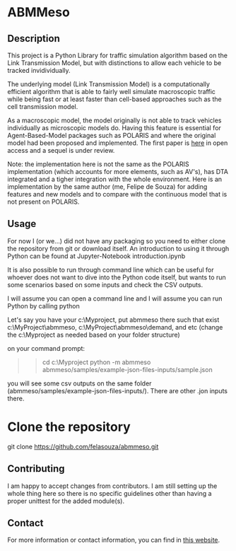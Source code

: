 # ABMMeso

## Description
This project is a Python Library for traffic simulation algorithm based on the Link Transmission Model, but with distinctions to allow each vehicle to be tracked invidividually.

The underlying model (Link Transmission Model) is a computationally efficient algorithm that is able to fairly well simulate macroscopic traffic while being fast or at least faster than cell-based approaches such as the cell transmission model.

As a macroscopic model, the model originally is not able to track vehicles individually as microscopic models do. Having this feature is essential for Agent-Based-Model packages such as POLARIS and where the original model had been proposed and implemented. The first paper is [here](https://www.sciencedirect.com/science/article/pii/S1877050919305824) in open access and a sequel is under review. 

Note: the implementation here is not the same as the POLARIS implementation (which accounts for more elements, such as AV's), has DTA integrated and a tigher integration with the whole environment. Here is an implementation by the same author (me, Felipe de Souza) for adding features and new models and to compare with the continuous model that is not present on POLARIS. 

## Usage
For now I (or we...) did not have any packaging so you need to either clone the repository from git or download itself. An introduction to using it through Python can be found at Jupyter-Notebook introduction.ipynb

It is also possible to run through command line which can be useful for whoever does not want to dive into the Python code itself, but wants to run some scenarios based on some inputs and check the CSV outputs.

I will assume you can open a command line and I will assume you can run Python by calling python 

Let's say you have your c:\Myproject, put abmmeso there such that exist c:\MyProject\abmmeso, c:\MyProject\abmmeso\demand, and etc (change the c:\Myproject as needed based on your folder structure)

on your command prompt:

>> cd c:\Myproject
>> python -m abmmeso abmmeso/samples/example-json-files-inputs/sample.json

you will see some csv outputs on the same folder (abmmeso/samples/example-json-files-inputs/). There are other .jon inputs there.

# Clone the repository
git clone https://github.com/felasouza/abmmeso.git

## Contributing
I am happy to accept changes from contributors. I am still setting up the whole thing here so there is no specific guidelines other than having a proper unittest for the added module(s).


## Contact
For more information or contact information, you can find in [this website](http://www.felipedesouza.net).

